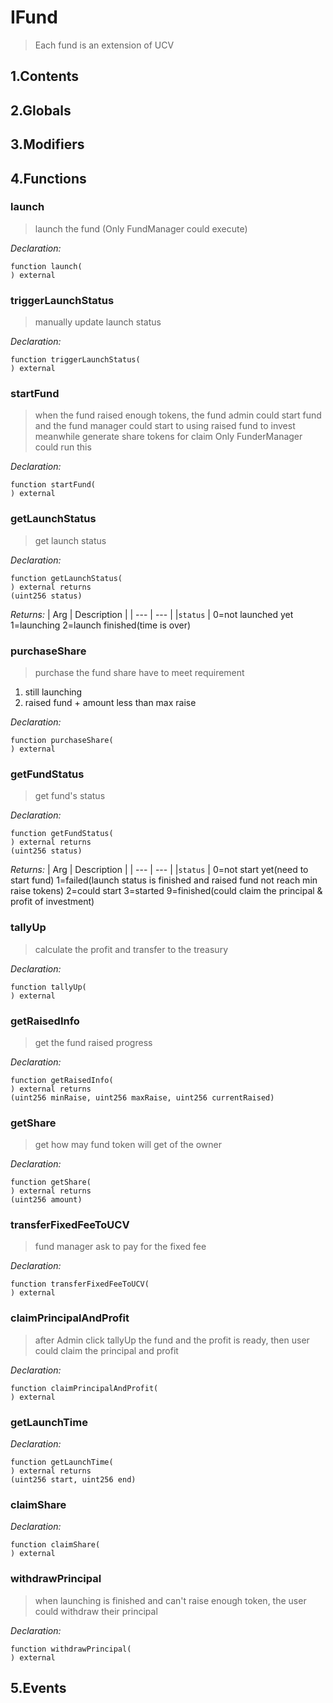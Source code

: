 # IFund



> Each fund is an extension of UCV

## 1.Contents
<!-- START doctoc -->
<!-- END doctoc -->

## 2.Globals

## 3.Modifiers

## 4.Functions

### launch

> launch the fund (Only FundManager could execute)

*Declaration:*
```solidity
function launch(
) external
```




### triggerLaunchStatus

> manually update launch status

*Declaration:*
```solidity
function triggerLaunchStatus(
) external
```




### startFund

> when the fund raised enough tokens, the fund admin could start fund and the fund manager
could start to using raised fund to invest
meanwhile generate share tokens for claim
Only FunderManager could run this

*Declaration:*
```solidity
function startFund(
) external
```




### getLaunchStatus

> get launch status


*Declaration:*
```solidity
function getLaunchStatus(
) external returns
(uint256 status)
```


*Returns:*
| Arg | Description |
| --- | --- |
|`status` | 0=not launched yet 1=launching 2=launch finished(time is over)

### purchaseShare

> purchase the fund share
have to meet requirement
1. still launching
2. raised fund + amount less than max raise

*Declaration:*
```solidity
function purchaseShare(
) external
```




### getFundStatus

> get fund's status


*Declaration:*
```solidity
function getFundStatus(
) external returns
(uint256 status)
```


*Returns:*
| Arg | Description |
| --- | --- |
|`status` | 
0=not start yet(need to start fund) 
1=failed(launch status is finished and raised fund not reach min raise tokens) 
2=could start
3=started
9=finished(could claim the principal & profit of investment)

### tallyUp

> calculate the profit and transfer to the treasury

*Declaration:*
```solidity
function tallyUp(
) external
```




### getRaisedInfo

> get the fund raised progress

*Declaration:*
```solidity
function getRaisedInfo(
) external returns
(uint256 minRaise, uint256 maxRaise, uint256 currentRaised)
```




### getShare

> get how may fund token will get of the owner

*Declaration:*
```solidity
function getShare(
) external returns
(uint256 amount)
```




### transferFixedFeeToUCV

> fund manager ask to pay for the fixed fee

*Declaration:*
```solidity
function transferFixedFeeToUCV(
) external
```




### claimPrincipalAndProfit

> after Admin click tallyUp the fund and the profit is ready,
then user could claim the principal and profit

*Declaration:*
```solidity
function claimPrincipalAndProfit(
) external
```




### getLaunchTime



*Declaration:*
```solidity
function getLaunchTime(
) external returns
(uint256 start, uint256 end)
```




### claimShare



*Declaration:*
```solidity
function claimShare(
) external
```




### withdrawPrincipal

> when launching is finished and can't raise enough token,
the user could withdraw their principal

*Declaration:*
```solidity
function withdrawPrincipal(
) external
```




## 5.Events
